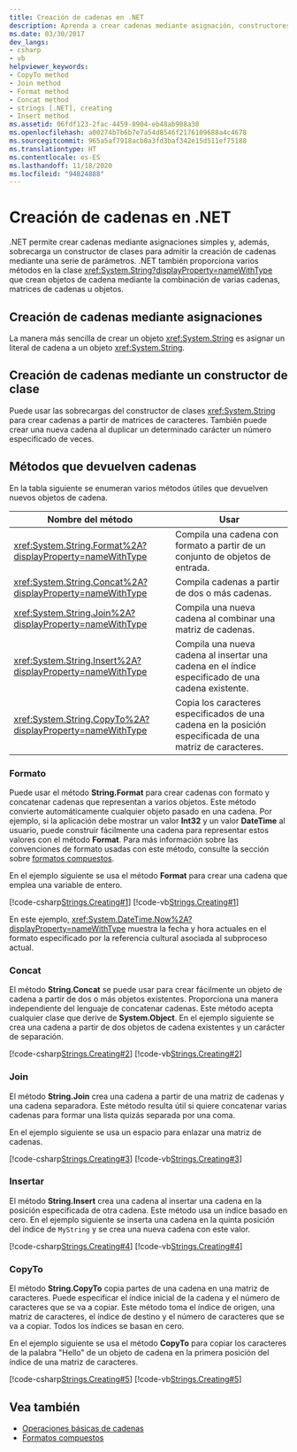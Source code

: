 ```yaml
---
title: Creación de cadenas en .NET
description: Aprenda a crear cadenas mediante asignación, constructores de clase o métodos System.String que combinan varias cadenas, matrices de cadenas u objetos en .NET.
ms.date: 03/30/2017
dev_langs:
- csharp
- vb
helpviewer_keywords:
- CopyTo method
- Join method
- Format method
- Concat method
- strings [.NET], creating
- Insert method
ms.assetid: 06fdf123-2fac-4459-8904-eb48ab908a30
ms.openlocfilehash: a00274b7b6b7e7a54d8546f2176109688a4c4678
ms.sourcegitcommit: 965a5af7918acb0a3fd3baf342e15d511ef75188
ms.translationtype: HT
ms.contentlocale: es-ES
ms.lasthandoff: 11/18/2020
ms.locfileid: "94824888"
---
```

# <a name="creating-new-strings-in-net"></a>Creación de cadenas en .NET

.NET permite crear cadenas mediante asignaciones simples y, además, sobrecarga un constructor de clases para admitir la creación de cadenas mediante una serie de parámetros. .NET también proporciona varios métodos en la clase <xref:System.String?displayProperty=nameWithType> que crean objetos de cadena mediante la combinación de varias cadenas, matrices de cadenas u objetos.  
  
## <a name="creating-strings-using-assignment"></a>Creación de cadenas mediante asignaciones  
 La manera más sencilla de crear un objeto <xref:System.String> es asignar un literal de cadena a un objeto <xref:System.String>.  
  
## <a name="creating-strings-using-a-class-constructor"></a>Creación de cadenas mediante un constructor de clase  
 Puede usar las sobrecargas del constructor de clases <xref:System.String> para crear cadenas a partir de matrices de caracteres. También puede crear una nueva cadena al duplicar un determinado carácter un número especificado de veces.  
  
## <a name="methods-that-return-strings"></a>Métodos que devuelven cadenas  
 En la tabla siguiente se enumeran varios métodos útiles que devuelven nuevos objetos de cadena.  
  
|Nombre del método|Usar|  
|-----------------|---------|  
|<xref:System.String.Format%2A?displayProperty=nameWithType>|Compila una cadena con formato a partir de un conjunto de objetos de entrada.|  
|<xref:System.String.Concat%2A?displayProperty=nameWithType>|Compila cadenas a partir de dos o más cadenas.|  
|<xref:System.String.Join%2A?displayProperty=nameWithType>|Compila una nueva cadena al combinar una matriz de cadenas.|  
|<xref:System.String.Insert%2A?displayProperty=nameWithType>|Compila una nueva cadena al insertar una cadena en el índice especificado de una cadena existente.|  
|<xref:System.String.CopyTo%2A?displayProperty=nameWithType>|Copia los caracteres especificados de una cadena en la posición especificada de una matriz de caracteres.|  
  
### <a name="format"></a>Formato  
 Puede usar el método **String.Format** para crear cadenas con formato y concatenar cadenas que representan a varios objetos. Este método convierte automáticamente cualquier objeto pasado en una cadena. Por ejemplo, si la aplicación debe mostrar un valor **Int32** y un valor **DateTime** al usuario, puede construir fácilmente una cadena para representar estos valores con el método **Format**. Para más información sobre las convenciones de formato usadas con este método, consulte la sección sobre [formatos compuestos](composite-formatting.md).  
  
 En el ejemplo siguiente se usa el método **Format** para crear una cadena que emplea una variable de entero.  
  
 [!code-csharp[Strings.Creating#1](../../../samples/snippets/csharp/VS_Snippets_CLR/Strings.Creating/cs/Example.cs#1)]
 [!code-vb[Strings.Creating#1](../../../samples/snippets/visualbasic/VS_Snippets_CLR/Strings.Creating/vb/Example.vb#1)]  
  
 En este ejemplo, <xref:System.DateTime.Now%2A?displayProperty=nameWithType> muestra la fecha y hora actuales en el formato especificado por la referencia cultural asociada al subproceso actual.  
  
### <a name="concat"></a>Concat  
 El método **String.Concat** se puede usar para crear fácilmente un objeto de cadena a partir de dos o más objetos existentes. Proporciona una manera independiente del lenguaje de concatenar cadenas. Este método acepta cualquier clase que derive de **System.Object**. En el ejemplo siguiente se crea una cadena a partir de dos objetos de cadena existentes y un carácter de separación.  
  
 [!code-csharp[Strings.Creating#2](../../../samples/snippets/csharp/VS_Snippets_CLR/Strings.Creating/cs/Example.cs#2)]
 [!code-vb[Strings.Creating#2](../../../samples/snippets/visualbasic/VS_Snippets_CLR/Strings.Creating/vb/Example.vb#2)]  
  
### <a name="join"></a>Join  
 El método **String.Join** crea una cadena a partir de una matriz de cadenas y una cadena separadora. Este método resulta útil si quiere concatenar varias cadenas para formar una lista quizás separada por una coma.  
  
 En el ejemplo siguiente se usa un espacio para enlazar una matriz de cadenas.  
  
 [!code-csharp[Strings.Creating#3](../../../samples/snippets/csharp/VS_Snippets_CLR/Strings.Creating/cs/Example.cs#3)]
 [!code-vb[Strings.Creating#3](../../../samples/snippets/visualbasic/VS_Snippets_CLR/Strings.Creating/vb/Example.vb#3)]  
  
### <a name="insert"></a>Insertar  
 El método **String.Insert** crea una cadena al insertar una cadena en la posición especificada de otra cadena. Este método usa un índice basado en cero. En el ejemplo siguiente se inserta una cadena en la quinta posición del índice de `MyString` y se crea una nueva cadena con este valor.  
  
 [!code-csharp[Strings.Creating#4](../../../samples/snippets/csharp/VS_Snippets_CLR/Strings.Creating/cs/Example.cs#4)]
 [!code-vb[Strings.Creating#4](../../../samples/snippets/visualbasic/VS_Snippets_CLR/Strings.Creating/vb/Example.vb#4)]  
  
### <a name="copyto"></a>CopyTo  
 El método **String.CopyTo** copia partes de una cadena en una matriz de caracteres. Puede especificar el índice inicial de la cadena y el número de caracteres que se va a copiar. Este método toma el índice de origen, una matriz de caracteres, el índice de destino y el número de caracteres que se va a copiar. Todos los índices se basan en cero.  
  
 En el ejemplo siguiente se usa el método **CopyTo** para copiar los caracteres de la palabra "Hello" de un objeto de cadena en la primera posición del índice de una matriz de caracteres.  
  
 [!code-csharp[Strings.Creating#5](../../../samples/snippets/csharp/VS_Snippets_CLR/Strings.Creating/cs/Example.cs#5)]
 [!code-vb[Strings.Creating#5](../../../samples/snippets/visualbasic/VS_Snippets_CLR/Strings.Creating/vb/Example.vb#5)]  
  
## <a name="see-also"></a>Vea también

- [Operaciones básicas de cadenas](basic-string-operations.md)
- [Formatos compuestos](composite-formatting.md)
